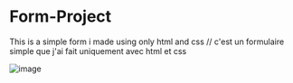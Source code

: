 # Form-Project


This is a simple form i made using only html and css // c'est un formulaire simple que j'ai fait uniquement avec html et css 



![image](https://github.com/Ukarn08/Form-Project/assets/108266433/f027f859-1cdb-41a6-9b9f-1e91e9b7ad7d)
